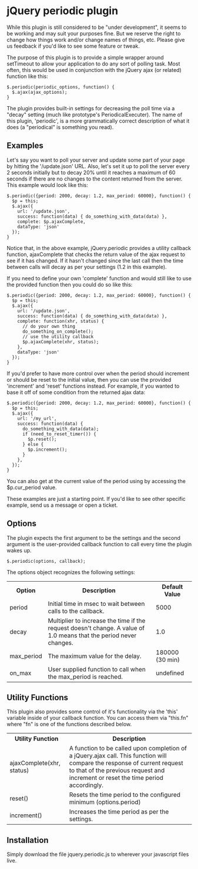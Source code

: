 # jQuery periodic plugin

While this plugin is still considered to be "under development", it seems to be working and may suit your purposes fine.   But we reserve the right to change how things work and/or change names of things, etc.   Please give us feedback if you'd like to see some feature or tweak.

The purpose of this plugin is to provide a simple wrapper around setTimeout to allow your application
to do any sort of polling task.   Most often, this would be used in conjunction with the jQuery ajax
(or related) function like this:

    $.periodic(periodic_options, function() {
      $.ajax(ajax_options);
    }

The plugin provides built-in settings for decreasing the poll time via a "decay" setting (much like
prototype's PeriodicalExecuter).  The name of this plugin, 'periodic', is a more grammatically correct description of what it does (a "periodical" is something you read).

## Examples

Let's say you want to poll your server and update some part of your page by hitting the '/update.json' URL.
Also, let's set it up to poll the server every 2 seconds initially but to decay 20% until it reaches a maximum 
of 60 seconds if there are no changes to the content returned from the server.   This example would look like
this:

    $.periodic({period: 2000, decay: 1.2, max_period: 60000}, function() {
      $p = this;
      $.ajax({
        url: '/update.json',
        success: function(data) { do_something_with_data(data) },
        complete: $p.ajaxComplete,
        dataType: 'json'
      });
    }
    
Notice that, in the above example, jQuery.periodic provides a utility callback function, ajaxComplete that checks the return value of the ajax request to see if it has changed.   If it hasn't changed since the last call then
the time between calls will decay as per your settings (1.2 in this example).

If you need to define your own 'complete' function and would still like to use the provided function then you could do so like this:

    $.periodic({period: 2000, decay: 1.2, max_period: 60000}, function() {
      $p = this;
      $.ajax({
        url: '/update.json',
        success: function(data) { do_something_with_data(data) },
        complete: function(xhr, status) {
          // do your own thing
          do_something_on_complete();
          // use the utility callback
          $p.ajaxComplete(xhr, status);
        },
        dataType: 'json'
      });
    }

If you'd prefer to have more control over when the period should increment or should be reset to the initial value, then you can use the provided 'increment' and 'reset' functions instead.   For example, if you wanted to base it off of some condition from the returned ajax data:

    $.periodic({period: 2000, decay: 1.2, max_period: 60000}, function() {
      $p = this;
      $.ajax({
        url: '/my_url',
        success: function(data) {
          do_something_with_data(data);
          if (need_to_reset_timer()) {
            $p.reset();
          } else {
            $p.increment();
          }
        },
      });
    }
    
You can also get at the current value of the period using by accessing the $p.cur_period value.

These examples are just a starting point.   If you'd like to see other specific example, send us a message or open a ticket.

## Options

The plugin expects the first argument to be the settings and the second argument is the user-provided
callback function to call every time the plugin wakes up.

    $.periodic(options, callback);

The options object recognizes the following settings:

<table>
  <tr><th>Option</th><th>Description</th><th>Default Value</th></tr>
  <tr><td>period</td><td>Initial time in msec to wait between calls to the callback.</td><td>5000</td></tr>
  <tr><td>decay</td><td>Multiplier to increase the time if the request doesn't change.  A value of 1.0 means that the period never changes.</td><td>1.0</td></tr>
  <tr><td>max_period</td><td>The maximum value for the delay.</td><td>180000 (30 min)</td></tr>
  <tr><td>on_max</td><td>User supplied function to call when the max_period is reached.</td><td>undefined</td></tr>
</table>

## Utility Functions

This plugin also provides some control of it's functionality via the 'this' variable inside of your callback function.   You can access them via "this.fn" where "fn" is one of the functions described below.
<table>
  <tr><th>Utility Function</th><th>Description</th></tr>
  <tr><td>ajaxComplete(xhr, status)</td><td>A function to be called upon completion of a jQuery.ajax call.   This function will compare the response of current request to that of the previous request and increment or reset the time period accordingly.</td></tr>
  <tr><td>reset()</td><td>Resets the time period to the configured minimum (options.period)</td></tr>
  <tr><td>increment()</td><td>Increases the time period as per the settings.</td></tr>
</table>

## Installation

Simply download the file jquery.periodic.js to wherever your javascript files live.
